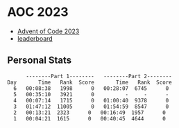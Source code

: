 # AOC 2023

* [Advent of Code 2023](https://adventofcode.com/2023)
* [leaderboard](https://adventofcode.com/2023/leaderboard)

## Personal Stats
```
      --------Part 1--------   --------Part 2--------
Day       Time   Rank  Score       Time   Rank  Score
  6   00:08:38   1998      0   00:28:07  6745      0
  5   00:35:10   3921      0          -     -      -
  4   00:07:14   1715      0   01:00:40  9378      0
  3   01:47:12  11005      0   01:54:59  8547      0
  2   00:13:21  2323      0   00:16:49  1957      0
  1   00:04:21  1615      0   00:40:45  4644      0
```
